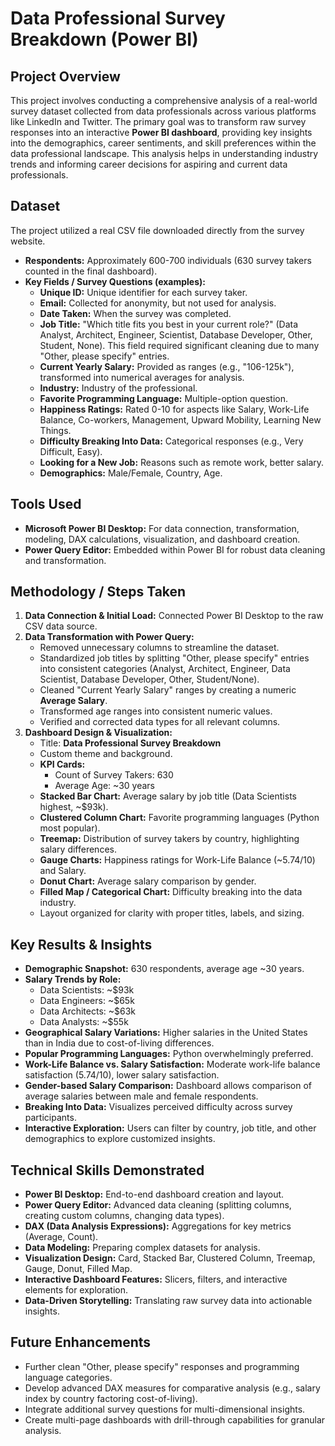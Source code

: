 # Data Professional Survey Breakdown (Power BI)

## Project Overview
This project involves conducting a comprehensive analysis of a real-world survey dataset collected from data professionals across various platforms like LinkedIn and Twitter. The primary goal was to transform raw survey responses into an interactive **Power BI dashboard**, providing key insights into the demographics, career sentiments, and skill preferences within the data professional landscape. This analysis helps in understanding industry trends and informing career decisions for aspiring and current data professionals.

## Dataset
The project utilized a real CSV file downloaded directly from the survey website.  
- **Respondents:** Approximately 600-700 individuals (630 survey takers counted in the final dashboard).  
- **Key Fields / Survey Questions (examples):**
  - **Unique ID:** Unique identifier for each survey taker.  
  - **Email:** Collected for anonymity, but not used for analysis.  
  - **Date Taken:** When the survey was completed.  
  - **Job Title:** "Which title fits you best in your current role?" (Data Analyst, Architect, Engineer, Scientist, Database Developer, Other, Student, None). This field required significant cleaning due to many "Other, please specify" entries.  
  - **Current Yearly Salary:** Provided as ranges (e.g., "106-125k"), transformed into numerical averages for analysis.  
  - **Industry:** Industry of the professional.  
  - **Favorite Programming Language:** Multiple-option question.  
  - **Happiness Ratings:** Rated 0-10 for aspects like Salary, Work-Life Balance, Co-workers, Management, Upward Mobility, Learning New Things.  
  - **Difficulty Breaking Into Data:** Categorical responses (e.g., Very Difficult, Easy).  
  - **Looking for a New Job:** Reasons such as remote work, better salary.  
  - **Demographics:** Male/Female, Country, Age.

## Tools Used
- **Microsoft Power BI Desktop:** For data connection, transformation, modeling, DAX calculations, visualization, and dashboard creation.  
- **Power Query Editor:** Embedded within Power BI for robust data cleaning and transformation.

## Methodology / Steps Taken
1. **Data Connection & Initial Load:** Connected Power BI Desktop to the raw CSV data source.  
2. **Data Transformation with Power Query:**  
   - Removed unnecessary columns to streamline the dataset.  
   - Standardized job titles by splitting "Other, please specify" entries into consistent categories (Analyst, Architect, Engineer, Data Scientist, Database Developer, Other, Student/None).  
   - Cleaned "Current Yearly Salary" ranges by creating a numeric **Average Salary**.  
   - Transformed age ranges into consistent numeric values.  
   - Verified and corrected data types for all relevant columns.  
3. **Dashboard Design & Visualization:**  
   - Title: **Data Professional Survey Breakdown**  
   - Custom theme and background.  
   - **KPI Cards:**  
     - Count of Survey Takers: 630  
     - Average Age: ~30 years  
   - **Stacked Bar Chart:** Average salary by job title (Data Scientists highest, ~$93k).  
   - **Clustered Column Chart:** Favorite programming languages (Python most popular).  
   - **Treemap:** Distribution of survey takers by country, highlighting salary differences.  
   - **Gauge Charts:** Happiness ratings for Work-Life Balance (~5.74/10) and Salary.  
   - **Donut Chart:** Average salary comparison by gender.  
   - **Filled Map / Categorical Chart:** Difficulty breaking into the data industry.  
   - Layout organized for clarity with proper titles, labels, and sizing.  

## Key Results & Insights
- **Demographic Snapshot:** 630 respondents, average age ~30 years.  
- **Salary Trends by Role:**  
  - Data Scientists: ~$93k  
  - Data Engineers: ~$65k  
  - Data Architects: ~$63k  
  - Data Analysts: ~$55k  
- **Geographical Salary Variations:** Higher salaries in the United States than in India due to cost-of-living differences.  
- **Popular Programming Languages:** Python overwhelmingly preferred.  
- **Work-Life Balance vs. Salary Satisfaction:** Moderate work-life balance satisfaction (5.74/10), lower salary satisfaction.  
- **Gender-based Salary Comparison:** Dashboard allows comparison of average salaries between male and female respondents.  
- **Breaking Into Data:** Visualizes perceived difficulty across survey participants.  
- **Interactive Exploration:** Users can filter by country, job title, and other demographics to explore customized insights.

## Technical Skills Demonstrated
- **Power BI Desktop:** End-to-end dashboard creation and layout.  
- **Power Query Editor:** Advanced data cleaning (splitting columns, creating custom columns, changing data types).  
- **DAX (Data Analysis Expressions):** Aggregations for key metrics (Average, Count).  
- **Data Modeling:** Preparing complex datasets for analysis.  
- **Visualization Design:** Card, Stacked Bar, Clustered Column, Treemap, Gauge, Donut, Filled Map.  
- **Interactive Dashboard Features:** Slicers, filters, and interactive elements for exploration.  
- **Data-Driven Storytelling:** Translating raw survey data into actionable insights.

## Future Enhancements
- Further clean "Other, please specify" responses and programming language categories.  
- Develop advanced DAX measures for comparative analysis (e.g., salary index by country factoring cost-of-living).  
- Integrate additional survey questions for multi-dimensional insights.  
- Create multi-page dashboards with drill-through capabilities for granular analysis.
